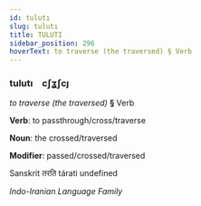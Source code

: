 ```yaml
---
id: tulutı
slug: tulutı
title: TULUTI
sidebar_position: 296
hoverText: to traverse (the traversed) § Verb
---
```


### tulutı&emsp;<span kind="abugida">cʃʓʃcȷ</span>

*to traverse (the traversed)* **§** Verb

**Verb**: to passthrough/cross/traverse

**Noun**: the crossed/traversed

**Modifier**: passed/crossed/traversed

Sanskrit तरति tárati undefined

*Indo-Iranian Language Family*